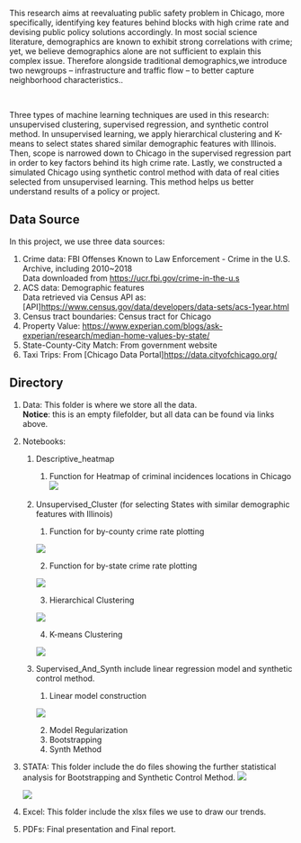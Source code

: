 <p>		This research aims at reevaluating public safety problem in Chicago, more specifically, identifying key features behind blocks with high crime rate and devising public policy solutions accordingly. In most social science literature, demographics are known to exhibit strong correlations with crime; yet, we believe demographics alone are not sufficient to explain this complex issue. Therefore alongside traditional demographics,we introduce two newgroups – infrastructure and traffic flow – to better capture neighborhood characteristics.. </p><br>

<p>		Three types of machine learning techniques are used in this research: unsupervised clustering, supervised regression, and synthetic control method. In unsupervised learning, we apply hierarchical clustering and K-means to select states shared similar demographic features with Illinois. Then, scope is narrowed down to Chicago in the supervised regression part in order to key factors behind its high crime rate. Lastly, we constructed a simulated Chicago using synthetic control method with data of real cities selected from unsupervised learning. This method helps us better understand results of a policy or project.</p>

## Data Source

In this project, we use three data sources:
1. Crime data:  FBI Offenses Known to Law Enforcement - Crime in the U.S. Archive, including 2010~2018<br>
Data downloaded from <https://ucr.fbi.gov/crime-in-the-u.s>
2. ACS data: Demographic features <br>
Data retrieved via Census API as: [API]<https://www.census.gov/data/developers/data-sets/acs-1year.html>
3. Census tract boundaries: Census tract for Chicago
4. Property Value: <https://www.experian.com/blogs/ask-experian/research/median-home-values-by-state/>
5. State-County-City Match: From government website
6. Taxi Trips: From [Chicago Data Portal]<https://data.cityofchicago.org/>

## Directory
1. Data: This folder is where we store all the data. <br>
**Notice**: this is an empty filefolder, but all data can be found via links above.
2. Notebooks:
	1. Descriptive_heatmap

		1. Function for Heatmap of criminal incidences locations in Chicago
		![](readmepic/1.png)

	2. Unsupervised_Cluster (for selecting States with similar demographic features with Illinois)

		1. Function for by-county crime rate plotting
		
		![](readmepic/2.png)

		2. Function for by-state crime rate plotting
		
		![](readmepic/3.png)

		3. Hierarchical Clustering
		
		![](readmepic/4.png)

		4. K-means Clustering
		
		![](readmepic/5.png)

	3. Supervised_And_Synth include linear regression model and synthetic control method.

		1. Linear model construction
		
		![](readmepic/6.png)

		2. Model Regularization
		3. Bootstrapping
		4. Synth Method
3. STATA: This folder include the do files showing the further statistical analysis for Bootstrapping and Synthetic Control Method.
	![](STATA/Graph/synth.png)
	
	![](STATA/Graph/Bootstrapped_SE.png)
4. Excel: This folder include the xlsx files we use to draw our trends.
5. PDFs: Final presentation and Final report.
